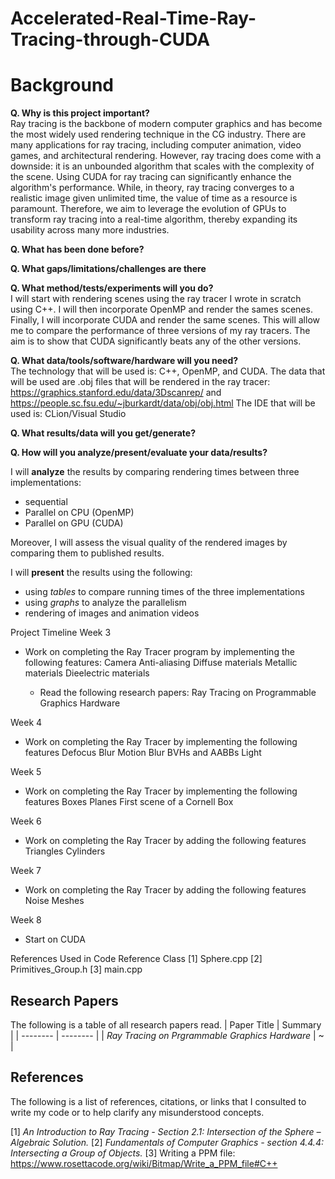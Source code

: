 # Accelerated-Real-Time-Ray-Tracing-through-CUDA

# Background

**Q. Why is this project important?**\
Ray tracing is the backbone of modern computer graphics and has become the most widely used rendering technique in the CG industry. There are many applications for ray tracing, including computer animation, video games, and architectural rendering. However, ray tracing does come with a downside: it is an unbounded algorithm that scales with the complexity of the scene. Using CUDA for ray tracing can significantly enhance the algorithm's performance. While, in theory, ray tracing converges to a realistic image given unlimited time, the value of time as a resource is paramount. Therefore, we aim to leverage the evolution of GPUs to transform ray tracing into a real-time algorithm, thereby expanding its usability across many more industries.

**Q. What has been done before?**


**Q. What gaps/limitations/challenges are there**


**Q. What method/tests/experiments will you do?**  
I will start with rendering scenes using the ray tracer I wrote in scratch using C++. I will then incorporate OpenMP and render the sames scenes. Finally, I will incorporate CUDA and render the same scenes. This will allow me to compare the performance of three versions of my ray tracers. The aim is to show that CUDA significantly beats any of the other versions. 

**Q. What data/tools/software/hardware will you need?**  
The technology that will be used is: C++, OpenMP, and CUDA.
The data that will be used are .obj files that will be rendered in the ray tracer: https://graphics.stanford.edu/data/3Dscanrep/ and https://people.sc.fsu.edu/~jburkardt/data/obj/obj.html
The IDE that will be used is: CLion/Visual Studio

**Q. What results/data will you get/generate?**


**Q. How will you analyze/present/evaluate your data/results?**

I will **analyze** the results by comparing rendering times between three implementations:
  - sequential
  - Parallel on CPU (OpenMP)
  - Parallel on GPU (CUDA)
 
 Moreover, I will assess the visual quality of the rendered images by comparing them to published results.

 I will **present** the results using the following:
   - using *tables* to compare running times of the three implementations
   - using *graphs* to analyze the parallelism
   - rendering of images and animation videos
    

Project Timeline
Week 3
  - Work on completing the Ray Tracer program by implementing the following features:
    Camera
    Anti-aliasing
    Diffuse materials
    Metallic materials
    Dieelectric materials

    - Read the following research papers:
      Ray Tracing on Programmable Graphics Hardware

Week 4
  - Work on completing the Ray Tracer by implementing the following features
    Defocus Blur
    Motion Blur
    BVHs and AABBs
    Light

Week 5
 - Work on completing the Ray Tracer by implementing the following features
   Boxes
   Planes
   First scene of a Cornell Box

Week 6
  - Work on completing the Ray Tracer by adding the following features
    Triangles
    Cylinders

Week 7 
  - Work on completing the Ray Tracer by adding the following features
    Noise
    Meshes

Week 8 
  - Start on CUDA

References Used in Code
Reference       Class
[1]            Sphere.cpp
[2]            Primitives_Group.h
[3]            main.cpp

## Research Papers
The following is a table of all research papers read.
| Paper Title | Summary | 
| -------- | -------- | 
| *Ray Tracing on Prgrammable Graphics Hardware* | ~ |



## References

The following is a list of references, citations, or links that I consulted to write my code or to help clarify any misunderstood concepts.

 [1] *An Introduction to Ray Tracing - Section 2.1: Intersection of the Sphere – Algebraic Solution.*
 [2] *Fundamentals of Computer Graphics - section 4.4.4: Intersecting a Group of Objects.*
 [3] Writing a PPM file: https://www.rosettacode.org/wiki/Bitmap/Write_a_PPM_file#C++



